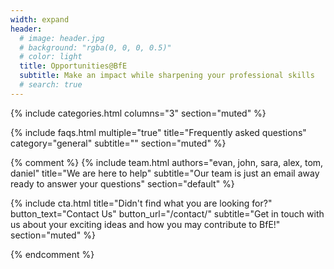 ```yaml
---
width: expand
header:
  # image: header.jpg
  # background: "rgba(0, 0, 0, 0.5)"
  # color: light
  title: Opportunities@BfE
  subtitle: Make an impact while sharpening your professional skills
  # search: true
---
```


{% include categories.html 
  columns="3" 
  section="muted" 
%}

{% include faqs.html 
  multiple="true" 
  title="Frequently asked questions" 
  category="general" 
  subtitle="" 
  section="muted" 
%}

{% comment %} 
{% include team.html 
  authors="evan, john, sara, alex, tom, daniel" 
  title="We are here to help" 
  subtitle="Our team is just an email away ready to answer your questions" 
  section="default" 
%}

{% include cta.html 
  title="Didn't find what you are looking for?" 
  button_text="Contact Us" 
  button_url="/contact/" 
  subtitle="Get in touch with us about your exciting ideas and how you may contribute to BfE!" 
  section="muted"
%}

{% endcomment %} 